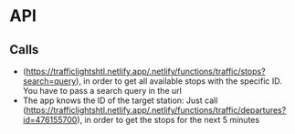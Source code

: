 # API
## Calls
- (https://trafficlightshtl.netlify.app/.netlify/functions/traffic/stops?search=query), in order to get all available stops with the specific ID. You have to pass a search query in the url
- The app knows the ID of the target station: Just call (https://trafficlightshtl.netlify.app/.netlify/functions/traffic/departures?id=476155700), in order to get the stops for the next 5 minutes
